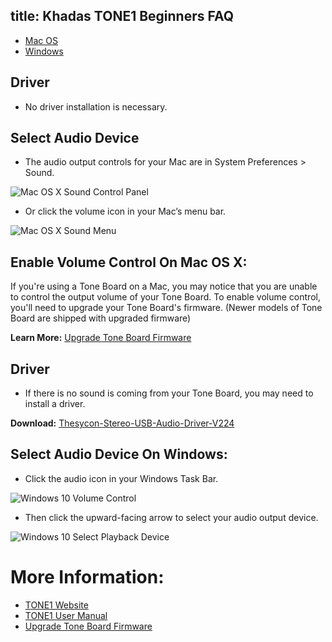 title: Khadas TONE1 Beginners FAQ
---

<ul class="nav nav-tabs" id="myTab" role="tablist">
  <li class="nav-item" role="presentation">
    <a class="nav-link active" id="mac-tab" data-toggle="tab" href="#mac" role="tab" aria-controls="mac" aria-selected="true">Mac OS</a>
  </li>
  <li class="nav-item" role="presentation">
    <a class="nav-link" id="win-tab" data-toggle="tab" href="#win" role="tab" aria-controls="win" aria-selected="false">Windows</a>
  </li>
</ul>
<div class="tab-content" id="myTabContent">
<div class="tab-pane fade show active" id="mac" role="tabpanel" aria-labelledby="win-tab">

## Driver

* No driver installation is necessary.

##  Select Audio Device

* The audio output controls for your Mac are in System Preferences > Sound.

![Mac OS X Sound Control Panel](/images/tone1/tb_faq_01.jpg)

* Or click the volume icon in your Mac’s menu bar.

![Mac OS X Sound Menu](/images/tone1/tb_faq_02.jpg)

## Enable Volume Control On Mac OS X:

If you're using a Tone Board on a Mac, you may notice that you are unable to control the output volume of your Tone Board. To enable volume control, you'll need to upgrade your Tone Board's firmware. (Newer models of Tone Board are shipped with upgraded firmware)

**Learn More:**
[Upgrade Tone Board Firmware](/tone1/HowtoUpgradeFirmware.html)

</div>
<div class="tab-pane fade" id="win" role="tabpanel" aria-labelledby="win-tab">

## Driver

* If there is no sound is coming from your Tone Board, you may need to install a driver.

**Download:**
[Thesycon-Stereo-USB-Audio-Driver-V224](https://dl.khadas.com/Firmware/ToneBoard/Driver/Thesycon-Stereo-USB-Audio-Driver-V224.rar)

## Select Audio Device On Windows:

* Click the audio icon in your Windows Task Bar.

![Windows 10 Volume Control](/images/tone1/xmos_volume.jpg)

* Then click the upward-facing arrow to select your audio output device.

![Windows 10 Select Playback Device](/images/tone1/xmos_selection.jpg)

</div>
</div>

# More Information:

* [TONE1 Website](https://www.khadas.com/tone1)
* [TONE1 User Manual](/tone1/UserManual.html)
* [Upgrade Tone Board Firmware](/tone1/HowtoUpgradeFirmware.html)
